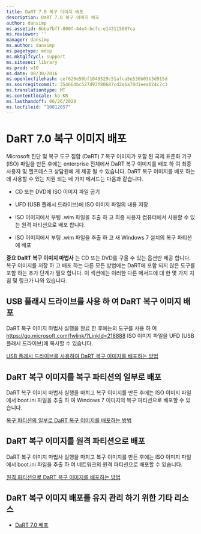 ```yaml
---
title: DaRT 7.0 복구 이미지 배포
description: DaRT 7.0 복구 이미지 배포
author: dansimp
ms.assetid: 6bba7bff-800f-44e4-bcfc-e143115607ca
ms.reviewer: ''
manager: dansimp
ms.author: dansimp
ms.pagetype: mdop
ms.mktglfcycl: support
ms.sitesec: library
ms.prod: w10
ms.date: 08/30/2016
ms.openlocfilehash: cef626e50bf1049529c51afca5e536b03b3d915d
ms.sourcegitcommit: 354664bc527d93f80687cd2eba70d1eea024c7c3
ms.translationtype: MT
ms.contentlocale: ko-KR
ms.lasthandoff: 06/26/2020
ms.locfileid: "10812657"
---
```

# DaRT 7.0 복구 이미지 배포


Microsoft 진단 및 복구 도구 집합 (DaRT) 7 복구 이미지가 포함 된 국제 표준화 기구 (ISO) 파일을 만든 후에는 enterprise 전체에서 DaRT 복구 이미지를 배포 하 여 최종 사용자 및 헬프데스크 상담원에 게 제공 될 수 있습니다. DaRT 복구 이미지를 배포 하는 데 사용할 수 있는 지원 되는 네 가지 메서드는 다음과 같습니다.

-   CD 또는 DVD에 ISO 이미지 파일 굽기

-   UFD (USB 플래시 드라이브)에 ISO 이미지 파일의 내용 저장

-   ISO 이미지에서 부팅 .wim 파일을 추출 하 고 최종 사용자 컴퓨터에서 사용할 수 있는 원격 파티션으로 배포 합니다.

-   ISO 이미지에서 부팅 .wim 파일을 추출 하 고 새 Windows 7 설치의 복구 파티션에 배포

**중요**  **DaRT 복구 이미지 마법사** 는 CD 또는 DVD를 구울 수 있는 옵션만 제공 합니다. 복구 이미지를 저장 하 고 배포 하는 다른 모든 방법에는 DaRT에 포함 되지 않은 도구를 포함 하는 추가 단계가 필요 합니다. 이 섹션에는 이러한 다른 메서드에 대 한 몇 가지 지침 및 링크가 나와 있습니다.

 

## USB 플래시 드라이브를 사용 하 여 DaRT 복구 이미지 배포


DaRT 복구 이미지 마법사 실행을 완료 한 후에는의 도구를 사용 하 여 <https://go.microsoft.com/fwlink/?LinkId=218888> ISO 이미지 파일을 UFD (USB 플래시 드라이브)에 복사할 수 있습니다.

[USB 플래시 드라이브를 사용하여 DaRT 복구 이미지를 배포하는 방법](how-to-deploy-the-dart-recovery-image-using-a-usb-flash-drive-dart-7.md)

## DaRT 복구 이미지를 복구 파티션의 일부로 배포


DaRT 복구 이미지 마법사 실행을 마치고 복구 이미지를 만든 후에는 ISO 이미지 파일에서 boot.ini 파일을 추출 하 여 Windows 7 이미지의 복구 파티션으로 배포할 수 있습니다.

[복구 파티션의 일부로 DaRT 복구 이미지를 배포하는 방법](how-to-deploy-the-dart-recovery-image-as-part-of-a-recovery-partition-dart-7.md)

## DaRT 복구 이미지를 원격 파티션으로 배포


DaRT 복구 이미지 마법사 실행을 마치고 복구 이미지를 만든 후에는 ISO 이미지 파일에서 boot.ini 파일을 추출 하 여 네트워크의 원격 파티션으로 배포할 수 있습니다.

[원격 파티션으로 DaRT 복구 이미지를 배포하는 방법](how-to-deploy-the-dart-recovery-image-as-a-remote-partition-dart-7.md)

## DaRT 복구 이미지 배포를 유지 관리 하기 위한 기타 리소스


-   [DaRT 7.0 배포](deploying-dart-70-new-ia.md)

 

 





